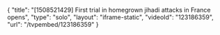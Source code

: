 {
    "title": "[1508521429] First trial in homegrown jihadi attacks in France opens",
    "type": "solo",
    "layout": "iframe-static",
    "videoId": "123186359",
    "url": "\/tvpembed\/123186359"
}